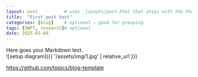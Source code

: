 ```yaml
---
layout: post          # uses _layouts/post.html that ships with the theme
title:  "First post test"
categories: [blog]    # optional – good for grouping
tags: [OWPT, research]# optional
date: 2025-03-08
---
```


Here goes your Markdown text.  
![setup diagram]({{ '/assets/img/1.jpg' | relative_url }})

https://github.com/topics/blog-template
